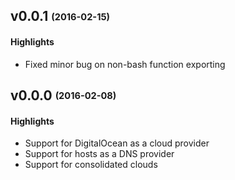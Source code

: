 ## v0.0.1 <sub><sup>(2016-02-15)</sup></sub>

#### Highlights

* Fixed minor bug on non-bash function exporting

## v0.0.0 <sub><sup>(2016-02-08)</sup></sub>

#### Highlights

* Support for DigitalOcean as a cloud provider
* Support for hosts as a DNS provider
* Support for consolidated clouds
